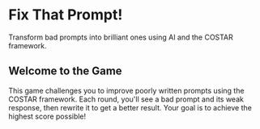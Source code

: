# Fix That Prompt!

Transform bad prompts into brilliant ones using AI and the COSTAR framework.

## Welcome to the Game

This game challenges you to improve poorly written prompts using the COSTAR framework. Each round, you'll see a bad prompt and its weak response, then rewrite it to get a better result. Your goal is to achieve the highest score possible!